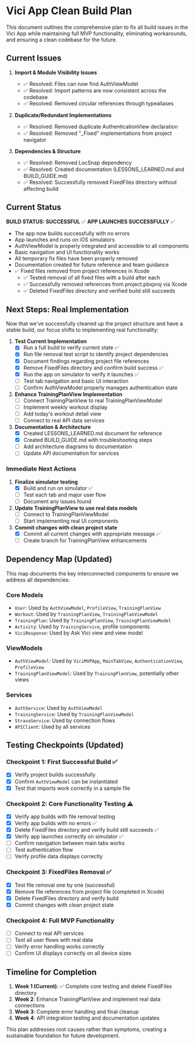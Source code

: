 # Vici App Clean Build Plan

This document outlines the comprehensive plan to fix all build issues in the Vici App while maintaining full MVP functionality, eliminating workarounds, and ensuring a clean codebase for the future.

## Current Issues

1. **Import & Module Visibility Issues**
   - ✅ Resolved: Files can now find AuthViewModel 
   - ✅ Resolved: Import patterns are now consistent across the codebase
   - ✅ Resolved: Removed circular references through typealiases

2. **Duplicate/Redundant Implementations**
   - ✅ Resolved: Removed duplicate AuthenticationView declaration
   - ✅ Resolved: Removed "_Fixed" implementations from project navigator

3. **Dependencies & Structure**
   - ✅ Resolved: Removed LocSnap dependency
   - ✅ Resolved: Created documentation (LESSONS_LEARNED.md and BUILD_GUIDE.md)
   - ✅ Resolved: Successfully removed FixedFiles directory without affecting build

## Current Status

**BUILD STATUS: SUCCESSFUL** ✅
**APP LAUNCHES SUCCESSFULLY** ✅
- The app now builds successfully with no errors
- App launches and runs on iOS simulators
- AuthViewModel is properly integrated and accessible to all components
- Basic navigation and UI functionality works
- All temporary fix files have been properly removed
- Documentation created for future reference and team guidance
- ✅ Fixed files removed from project references in Xcode
  - ✅ Tested removal of all fixed files with a build after each
  - ✅ Successfully removed references from project.pbxproj via Xcode
  - ✅ Deleted FixedFiles directory and verified build still succeeds

## Next Steps: Real Implementation

Now that we've successfully cleaned up the project structure and have a stable build, our focus shifts to implementing real functionality:

1. **Test Current Implementation**
   - [x] Run a full build to verify current state ✅
   - [x] Run file removal test script to identify project dependencies
   - [x] Document findings regarding project file references
   - [x] Remove FixedFiles directory and confirm build success ✅
   - [x] Run the app on simulator to verify it launches ✅
   - [ ] Test tab navigation and basic UI interaction
   - [ ] Confirm AuthViewModel properly manages authentication state

2. **Enhance TrainingPlanView Implementation**
   - [ ] Connect TrainingPlanView to real TrainingPlanViewModel
   - [ ] Implement weekly workout display
   - [ ] Add today's workout detail view
   - [ ] Connect to real API data services

3. **Documentation & Architecture**
   - [x] Created LESSONS_LEARNED.md document for reference
   - [x] Created BUILD_GUIDE.md with troubleshooting steps
   - [ ] Add architecture diagrams to documentation
   - [ ] Update API documentation for services

### Immediate Next Actions

1. **Finalize simulator testing**
   - [x] Build and run on simulator ✅  
   - [ ] Test each tab and major user flow
   - [ ] Document any issues found

2. **Update TrainingPlanView to use real data models**
   - [ ] Connect to TrainingPlanViewModel
   - [ ] Start implementing real UI components

3. **Commit changes with clean project state**
   - [x] Commit all current changes with appropriate message ✅
   - [ ] Create branch for TrainingPlanView enhancements

## Dependency Map (Updated)

This map documents the key interconnected components to ensure we address all dependencies:

### Core Models
- `User`: Used by `AuthViewModel`, `ProfileView`, `TrainingPlanView`
- `Workout`: Used by `TrainingPlanView`, `TrainingPlanViewModel`
- `TrainingPlan`: Used by `TrainingPlanView`, `TrainingPlanViewModel`
- `Activity`: Used by `TrainingService`, profile components
- `ViciResponse`: Used by Ask Vici view and view model

### ViewModels
- `AuthViewModel`: Used by `ViciMVPApp`, `MainTabView`, `AuthenticationView`, `ProfileView`
- `TrainingPlanViewModel`: Used by `TrainingPlanView`, potentially other views

### Services
- `AuthService`: Used by `AuthViewModel`
- `TrainingService`: Used by `TrainingPlanViewModel`
- `StravaService`: Used by connection flows
- `APIClient`: Used by all services

## Testing Checkpoints (Updated)

### Checkpoint 1: First Successful Build ✅
- [x] Verify project builds successfully
- [x] Confirm `AuthViewModel` can be instantiated
- [x] Test that imports work correctly in a sample file

### Checkpoint 2: Core Functionality Testing ⚠️
- [x] Verify app builds with file removal testing
- [x] Verify app builds with no errors ✅
- [x] Delete FixedFiles directory and verify build still succeeds ✅
- [x] Verify app launches correctly on simulator ✅
- [ ] Confirm navigation between main tabs works
- [ ] Test authentication flow
- [ ] Verify profile data displays correctly

### Checkpoint 3: FixedFiles Removal ✅
- [x] Test file removal one by one (successful)
- [x] Remove file references from project file (completed in Xcode)
- [x] Delete FixedFiles directory and verify build
- [x] Commit changes with clean project state

### Checkpoint 4: Full MVP Functionality
- [ ] Connect to real API services
- [ ] Test all user flows with real data
- [ ] Verify error handling works correctly
- [ ] Confirm UI displays correctly on all device sizes

## Timeline for Completion

1. **Week 1 (Current)**: ✅ Complete core testing and delete FixedFiles directory
2. **Week 2**: Enhance TrainingPlanView and implement real data connections
3. **Week 3**: Complete error handling and final cleanup
4. **Week 4**: API integration testing and documentation updates

This plan addresses root causes rather than symptoms, creating a sustainable foundation for future development. 